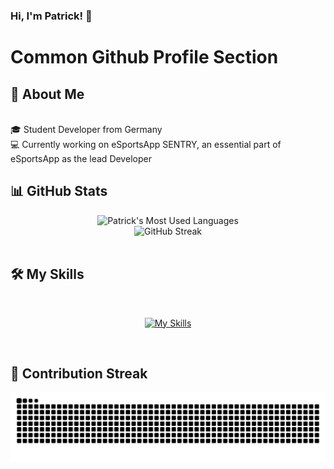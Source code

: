

### Hi, I'm Patrick! 👋

# Common Github Profile Section


## 🚀 About Me
<br>
🎓 Student Developer from Germany
<br>
💻 Currently working on eSportsApp SENTRY, an essential part of eSportsApp as the lead Developer

<br>





## 📊 GitHub Stats

<div align="center">
  <img alt="Patrick's Most Used Languages" src="https://githubstats.maierfabian.de/api/top-langs?username=ZarmeKatze&theme=gruvbox&bg_color=00000000&show_icons=true&hide_border=true&layout=compact&card_width=350" />
</div><div align="center">
  <img src="https://streak-stats.demolab.com?user=ZarmeKatze&theme=highcontrast&hide_border=true&date_format=j%20M%5B%20Y%5D&mode=weekly&background=00000000" alt="GitHub Streak" />
</div><br>


## 🛠️ My Skills


<br>

<div align="center">

[![My Skills](https://skillicons.dev/icons?i=js,html,bootstrap,discordjs,figma,git,github,nextjs,nodejs,npm,react,ts,cs,tailwind)](https://maierfabian.de)
</div>

<br>



## 🐍 Contribution Streak

<div align="center">
  <img src="https://raw.githubusercontent.com/ZarmeKatze/ZarmeKatze/output/snake.svg" alt="Snake animation" />
</div>






